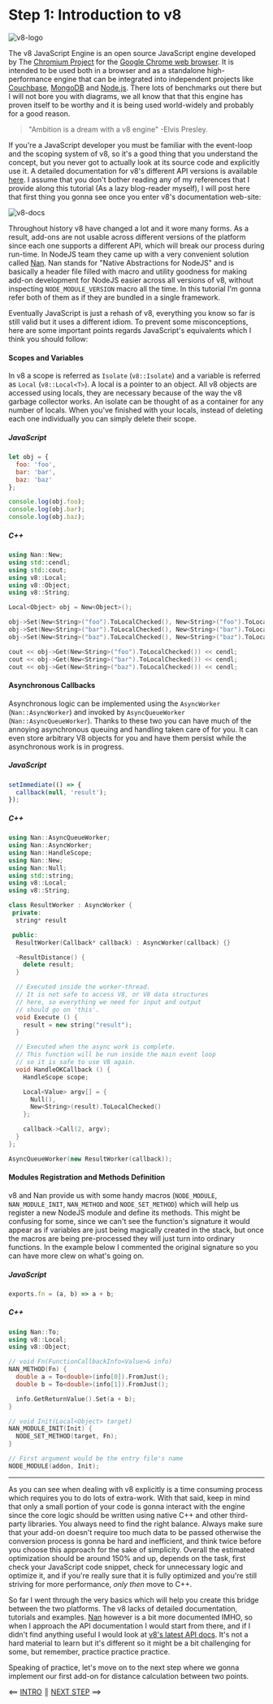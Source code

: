 # Step 1: Introduction to v8

![v8-logo](https://cloud.githubusercontent.com/assets/7648874/20428176/d766fba8-ad6e-11e6-884f-badc847d5e24.png)

The v8 JavaScript Engine is an open source JavaScript engine developed by The [Chromium Project](https://www.chromium.org/) for the [Google Chrome web browser](https://www.google.com/chrome/). It is intended to be used both in a browser and as a standalone high-performance engine that can be integrated into independent projects like [Couchbase](http://www.couchbase.com/), [MongoDB](https://www.mongodb.com/) and [Node.js](https://nodejs.org/). There lots of benchmarks out there but I will not bore you with diagrams, we all know that that this engine has proven itself to be worthy and it is being used world-widely and probably for a good reason.

> "Ambition is a dream with a v8 engine" -Elvis Presley.

If you're a JavaScript developer you must be familiar with the event-loop and the scoping system of v8, so it's a good thing that you understand the concept, but you never got to actually look at its source code and explicitly use it. A detailed documentation for v8's different API versions is available [here](https://v8docs.nodesource.com/). I assume that you don't bother reading any of my references that I provide along this tutorial (As a lazy blog-reader myself), I will post here that first thing you gonna see once you enter v8's documentation web-site:

![v8-docs](https://cloud.githubusercontent.com/assets/7648874/20429800/ffeb3a4a-ad77-11e6-8fae-d892304169db.jpg)

Throughout history v8 have changed a lot and it wore many forms. As a result, add-ons are not usable across different versions of the platform since each one supports a different API, which will break our process during run-time. In NodeJS team they came up with a very convenient solution called [Nan](https://github.com/nodejs/nan). Nan stands for "Native Abstractions for NodeJS" and is basically a header file filled with macro and utility goodness for making add-on development for NodeJS easier across all versions of v8, without inspecting `NODE_MODULE_VERSION` macro all the time. In this tutorial I'm gonna refer both of them as if they are bundled in a single framework.

Eventually JavaScript is just a rehash of v8, everything you know so far is still valid but it uses a different idiom. To prevent some misconceptions, here are some important points regards JavaScript's equivalents which I think you should follow:

#### Scopes and Variables

In v8 a scope is referred as `Isolate` (`v8::Isolate`) and a variable is referred as `Local` (`v8::Local<T>`). A local is a pointer to an object. All v8 objects are accessed using locals, they are necessary because of the way the v8 garbage collector works. An isolate can be thought of as a container for any number of locals. When you've finished with your locals, instead of deleting each one individually you can simply delete their scope.

##### JavaScript

```js
let obj = {
  foo: 'foo',
  bar: 'bar',
  baz: 'baz'
};

console.log(obj.foo);
console.log(obj.bar);
console.log(obj.baz);
```

##### C++

```cpp
using Nan::New;
using std::cendl;
using std::cout;
using v8::Local;
using v8::Object;
using v8::String;

Local<Object> obj = New<Object>();

obj->Set(New<String>("foo").ToLocalChecked(), New<String>("foo").ToLocalChecked());
obj->Set(New<String>("bar").ToLocalChecked(), New<String>("bar").ToLocalChecked());
obj->Set(New<String>("baz").ToLocalChecked(), New<String>("baz").ToLocalChecked());

cout << obj->Get(New<String>("foo").ToLocalChecked()) << cendl;
cout << obj->Get(New<String>("bar").ToLocalChecked()) << cendl;
cout << obj->Get(New<String>("baz").ToLocalChecked()) << cendl;
```

#### Asynchronous Callbacks

Asynchronous logic can be implemented using the `AsyncWorker` (`Nan::AsyncWorker`) and invoked by `AsyncQueueWorker` (`Nan::AsyncQueueWorker`). Thanks to these two you can have much of the annoying asynchronous queuing and handling taken care of for you. It can even store arbitrary V8 objects for you and have them persist while the asynchronous work is in progress.

##### JavaScript

```js
setImmediate(() => {
  callback(null, 'result');
});
```

##### C++

```cpp
using Nan::AsyncQueueWorker;
using Nan::AsyncWorker;
using Nan::HandleScope;
using Nan::New;
using Nan::Null;
using std::string;
using v8::Local;
using v8::String;

class ResultWorker : AsyncWorker {
 private:
  string* result

 public:
  ResultWorker(Callback* callback) : AsyncWorker(callback) {}

  ~ResultDistance() {
    delete result;
  }

  // Executed inside the worker-thread.
  // It is not safe to access V8, or V8 data structures
  // here, so everything we need for input and output
  // should go on 'this'.
  void Execute () {
    result = new string("result");
  }

  // Executed when the async work is complete.
  // This function will be run inside the main event loop
  // so it is safe to use V8 again.
  void HandleOKCallback () {
    HandleScope scope;

    Local<Value> argv[] = {
      Null(),
      New<String>(result).ToLocalChecked()
    };

    callback->Call(2, argv);
  }
};

AsyncQueueWorker(new ResultWorker(callback));
```

#### Modules Registration and Methods Definition

v8 and Nan provide us with some handy macros (`NODE_MODULE`, `NAN_MODULE_INIT`, `NAN_METHOD` and `NODE_SET_METHOD`) which will help us register a new NodeJS module and define its methods. This might be confusing for some, since we can't see the function's signature it would appear as if variables are just being magically created in the stack, but once the macros are being pre-processed they will just turn into ordinary functions. In the example below I commented the original signature so you can have more clew on what's going on.

##### JavaScript

```js
exports.fn = (a, b) => a + b;
```

##### C++

```cpp
using Nan::To;
using v8::Local;
using v8::Object;

// void Fn(FunctionCallbackInfo<Value>& info)
NAN_METHOD(Fn) {
  double a = To<double>(info[0]).FromJust();
  double b = To<double>(info[1]).FromJust();

  info.GetReturnValue().Set(a + b);
}

// void Init(Local<Object> target)
NAN_MODULE_INIT(Init) {
  NODE_SET_METHOD(target, Fn);
}

// First argument would be the entry file's name
NODE_MODULE(addon, Init);
```

---

As you can see when dealing with v8 explicitly is a time consuming process which requires you to do lots of extra-work. With that said, keep in mind that only a small portion of your code is gonna interact with the engine since the core logic should be written using native C++ and other third-party libraries. You always need to find the right balance. Always make sure that your add-on doesn't require too much data to be passed otherwise the conversion process is gonna be hard and inefficient, and think twice before you choose this approach for the sake of simplicity. Overall the estimated optimization should be around 150% and up, depends on the task, first check your JavaScript code snippet, check for unnecessary logic and optimize it, and if you're really sure that it is fully optimized and you're still striving for more performance, *only then* move to C++.

So far I went through the very basics which will help you create this bridge between the two platforms. The v8 lacks of detailed documentation, tutorials and examples. [Nan](https://github.com/nodejs/nan) however is a bit more documented IMHO, so when I approach the API documentation I would start from there, and if I didn't find anything useful I would look at [v8's latest API docs](https://v8docs.nodesource.com/). It's not a hard material to learn but it's different so it might be a bit challenging for some, but remember, practice practice practice.

Speaking of practice, let's move on to the next step where we gonna implement our first add-on for distance calculation between two points.

[{]: <helper> (navStep)

⟸ <a href="https://github.com/DAB0mB/node-distance-addon/tree/master/.tortilla/README.md">INTRO</a> <b>║</b> <a href="https://github.com/DAB0mB/node-distance-addon/tree/master/.tortilla/manuals/views/medium/step3.md">NEXT STEP</a> ⟹

[}]: #
